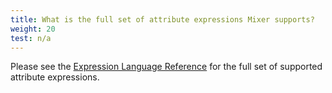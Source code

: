 ```yaml
---
title: What is the full set of attribute expressions Mixer supports?
weight: 20
test: n/a
---
```


Please see the [Expression Language
Reference](/docs/reference/config/policy-and-telemetry/expression-language/) for
the full set of supported attribute expressions.
